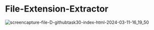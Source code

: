 # File-Extension-Extractor
![screencapture-file-D-githubtask30-index-html-2024-03-11-16_19_50](https://github.com/kanji2001/File-Extension-Extractor/assets/153625398/ee4b7aa0-88d1-4246-a016-73b2d9891893)
